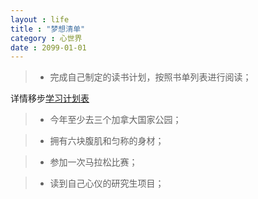 ```yaml
---
layout : life
title : "梦想清单"
category : 心世界
date : 2099-01-01
---
```


> * 完成自己制定的读书计划，按照书单列表进行阅读；

详情移步[学习计划表](http://daodaoliang.github.io/work-list/)

> * 今年至少去三个加拿大国家公园；

> * 拥有六块腹肌和匀称的身材；

> * 参加一次马拉松比赛；

> * 读到自己心仪的研究生项目；


